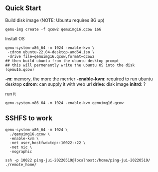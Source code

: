 ## Quick Start
Build disk image
(NOTE: Ubuntu requires 8G up)
```
qemu-img create -f qcow2 qemuimg16.qcow 16G 
```

Install OS
```
qemu-system-x86_64 -m 1024 -enable-kvm \
 -cdrom ubuntu-22.04-desktop-amd64.iso \ 
 -drive file=qemuimg16.qcow,format=qcow2
## then build ubuntu from the ubuntu desktop prompt
## this will permenantly write the ubuntu OS into the disk (qemu16.qcow)
```
**-m**: memory, the more the merrier
**-enable-kvm**: required to run ubuntu desktop
**cdrom**: can supply it with web url
**drive**: disk image
**initrd**: ?

run it
```
qemu-system-x86_64 -m 1024 -enable-kvm qemuimg16.qcow
```



## SSHFS to work
```
qemu-system-x86_64 -m 1024 \
  ./qemuimg16.qcow \ 
  -enable-kvm \
  -net user,hostfwd=tcp::10022-:22 \
  -net nic \
  -nographic
```

```
ssh -p 10022 ping-jui-20220519@localhost:/home/ping-jui-20220519/ ./remote_home/
```
